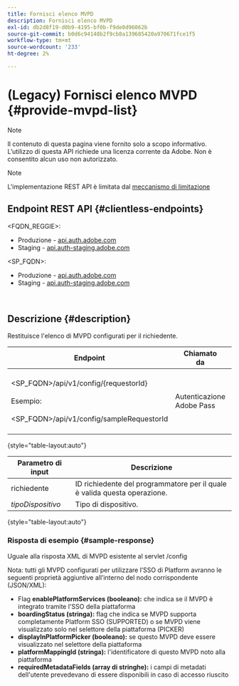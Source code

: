 ```yaml
---
title: Fornisci elenco MVPD
description: Fornisci elenco MVPD
exl-id: db2d8f19-d0b9-4195-bf0b-f9de0d96062b
source-git-commit: b0d6c94148b2f9cb8a139685420a970671fce1f5
workflow-type: tm+mt
source-wordcount: '233'
ht-degree: 2%

---
```


# (Legacy) Fornisci elenco MVPD {#provide-mvpd-list}

>[!NOTE]
>
>Il contenuto di questa pagina viene fornito solo a scopo informativo. L’utilizzo di questa API richiede una licenza corrente da Adobe. Non è consentito alcun uso non autorizzato.

>[!NOTE]
>
> L&#39;implementazione REST API è limitata dal [meccanismo di limitazione](/help/authentication/integration-guide-programmers/throttling-mechanism.md)

## Endpoint REST API {#clientless-endpoints}

&lt;FQDN_REGGIE>:

* Produzione - [api.auth.adobe.com](http://api.auth.adobe.com/)
* Staging - [api.auth-staging.adobe.com](http://api.auth-staging.adobe.com/)

&lt;SP_FQDN>:

* Produzione - [api.auth.adobe.com](http://api.auth.adobe.com/)
* Staging - [api.auth-staging.adobe.com](http://api.auth-staging.adobe.com/)

</br>

## Descrizione {#description}

Restituisce l&#39;elenco di MVPD configurati per il richiedente.

| Endpoint | Chiamato </br> da | Input   </br>Parametri | Metodo HTTP </br> | Risposta | HTTP </br>Risposta |
| --- | --- | --- | --- | --- | --- |
| &lt;SP_FQDN>/api/v1/config/{requestorId}</br></br>Esempio:</br></br>&lt;SP_FQDN>/api/v1/config/sampleRequestorId | Autenticazione Adobe Pass | 1. Richiedente</br>    (componente percorso)</br>_2.  deviceType (obsoleto)_ | GET | XML o JSON contenente l’elenco degli MVPD. | 200 |

{style="table-layout:auto"}


| Parametro di input | Descrizione |
| --------------- | ------------------------------------------------------------- |
| richiedente | ID richiedente del programmatore per il quale è valida questa operazione. |
| *tipoDispositivo* | Tipo di dispositivo. |

{style="table-layout:auto"}

### Risposta di esempio {#sample-response}

Uguale alla risposta XML di MVPD esistente al servlet /config

Nota: tutti gli MVPD configurati per utilizzare l’SSO di Platform avranno le seguenti proprietà aggiuntive all’interno del nodo corrispondente (JSON/XML):

* Flag **enablePlatformServices (booleano):** che indica se il MVPD è integrato tramite l&#39;SSO della piattaforma
* **boardingStatus (stringa):** flag che indica se MVPD supporta completamente Platform SSO (SUPPORTED) o se MVPD viene visualizzato solo nel selettore della piattaforma (PICKER)
* **displayInPlatformPicker (booleano):** se questo MVPD deve essere visualizzato nel selettore della piattaforma
* **platformMappingId (stringa):** l&#39;identificatore di questo MVPD noto alla piattaforma
* **requiredMetadataFields (array di stringhe):** i campi di metadati dell&#39;utente prevedevano di essere disponibili in caso di accesso riuscito
